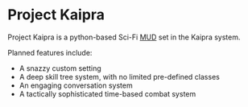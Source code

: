 # Project Kaipra
Project Kaipra is a python-based Sci-Fi [MUD](https://en.wikipedia.org/wiki/MUD) set in the Kaipra system.

Planned features include:
* A snazzy custom setting
* A deep skill tree system, with no limited pre-defined classes
* An engaging conversation system
* A tactically sophisticated time-based combat system
